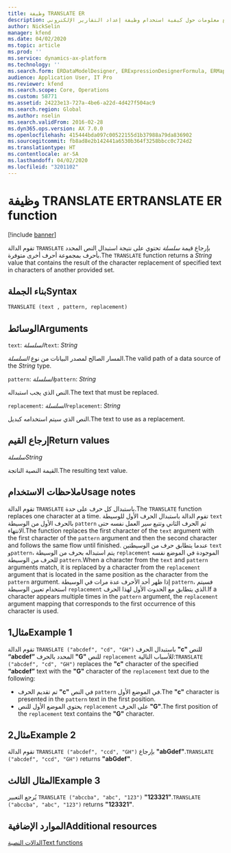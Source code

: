 ```yaml
---
title: وظيفة TRANSLATE ER
description: يوفر هذا الموضوع معلومات حول كيفية استخدام وظيفة إعداد التقارير الإلكتروني TRANSLATE (ER).
author: NickSelin
manager: kfend
ms.date: 04/02/2020
ms.topic: article
ms.prod: ''
ms.service: dynamics-ax-platform
ms.technology: ''
ms.search.form: ERDataModelDesigner, ERExpressionDesignerFormula, ERMappedFormatDesigner, ERModelMappingDesigner
audience: Application User, IT Pro
ms.reviewer: kfend
ms.search.scope: Core, Operations
ms.custom: 58771
ms.assetid: 24223e13-727a-4be6-a22d-4d427f504ac9
ms.search.region: Global
ms.author: nselin
ms.search.validFrom: 2016-02-28
ms.dyn365.ops.version: AX 7.0.0
ms.openlocfilehash: 415444bda097c00522155d1b37988a79da836902
ms.sourcegitcommit: fb8ad8e2b142441a6530b364f3258bbcc0c724d2
ms.translationtype: HT
ms.contentlocale: ar-SA
ms.lasthandoff: 04/02/2020
ms.locfileid: "3201102"
---
```

# <a name=""></a><span data-ttu-id="0f607-103"><a name="TRANSLATE">وظيفة TRANSLATE ER</a></span><span class="sxs-lookup"><span data-stu-id="0f607-103"><a name="TRANSLATE">TRANSLATE ER function</a></span></span>

[!include [banner](../includes/banner.md)]

<span data-ttu-id="0f607-104">تقوم الدالة `TRANSLATE` بإرجاع قيمة *سلسلة* تحتوي على نتيجة استبدال النص المحدد بأحرف بمجموعة أحرف أخرى متوفرة.</span><span class="sxs-lookup"><span data-stu-id="0f607-104">The `TRANSLATE` function returns a *String* value that contains the result of the character replacement of specified text in characters of another provided set.</span></span>

## <a name="syntax"></a><span data-ttu-id="0f607-105">بناء الجملة</span><span class="sxs-lookup"><span data-stu-id="0f607-105">Syntax</span></span>

```vb
TRANSLATE (text , pattern, replacement)
```

## <a name="arguments"></a><span data-ttu-id="0f607-106">الوسائط</span><span class="sxs-lookup"><span data-stu-id="0f607-106">Arguments</span></span>

<span data-ttu-id="0f607-107">`text`: *السلسلة*</span><span class="sxs-lookup"><span data-stu-id="0f607-107">`text`: *String*</span></span>

<span data-ttu-id="0f607-108">المسار الصالح لمصدر البيانات من نوع *السلسلة*.</span><span class="sxs-lookup"><span data-stu-id="0f607-108">The valid path of a data source of the *String* type.</span></span>

<span data-ttu-id="0f607-109">`pattern`: *السلسلة*</span><span class="sxs-lookup"><span data-stu-id="0f607-109">`pattern`: *String*</span></span>

<span data-ttu-id="0f607-110">النص الذي يجب استبداله.</span><span class="sxs-lookup"><span data-stu-id="0f607-110">The text that must be replaced.</span></span>

<span data-ttu-id="0f607-111">`replacement`: *السلسلة*</span><span class="sxs-lookup"><span data-stu-id="0f607-111">`replacement`: *String*</span></span>

<span data-ttu-id="0f607-112">النص الذي سيتم استخدامه كبديل.</span><span class="sxs-lookup"><span data-stu-id="0f607-112">The text to use as a replacement.</span></span>

## <a name="return-values"></a><span data-ttu-id="0f607-113">إرجاع القيم</span><span class="sxs-lookup"><span data-stu-id="0f607-113">Return values</span></span>

<span data-ttu-id="0f607-114">*سلسلة*</span><span class="sxs-lookup"><span data-stu-id="0f607-114">*String*</span></span>

<span data-ttu-id="0f607-115">القيمة النصية الناتجة.</span><span class="sxs-lookup"><span data-stu-id="0f607-115">The resulting text value.</span></span>

## <a name="usage-notes"></a><span data-ttu-id="0f607-116">ملاحظات الاستخدام</span><span class="sxs-lookup"><span data-stu-id="0f607-116">Usage notes</span></span>

<span data-ttu-id="0f607-117">تقوم الدالة `TRANSLATE` باستبدال كل حرف على حدة.</span><span class="sxs-lookup"><span data-stu-id="0f607-117">The `TRANSLATE` function replaces one character at a time.</span></span> <span data-ttu-id="0f607-118">تقوم الدالة باستبدال الحرف الأول للوسيطة `text` بالحرف الأول من الوسيطة `pattern` ثم الحرف الثاني وتتبع سير العمل نفسه حتى الانتهاء.</span><span class="sxs-lookup"><span data-stu-id="0f607-118">The function replaces the first character of the `text` argument with the first character of the `pattern` argument and then the second character and follows the same flow until finished.</span></span> <span data-ttu-id="0f607-119">عندما يتطابق حرف من الوسيطتين `text` و`pattern`، يتم استبداله بحرف من الوسيطة `replacement` الموجودة في الموضع نفسه للحرف من الوسيطة `pattern`.</span><span class="sxs-lookup"><span data-stu-id="0f607-119">When a character from the `text` and `pattern` arguments match, it is replaced by a character from the `replacement` argument that is located in the same position as the character from the `pattern` argument.</span></span> <span data-ttu-id="0f607-120">إذا ظهر أحد الأحرف عدة مرات في الوسيطة `pattern`، فسيتم استخدام تعيين الوسيطة `replacement` الذي يتطابق مع الحدوث الأول لهذا الحرف.</span><span class="sxs-lookup"><span data-stu-id="0f607-120">If a character appears multiple times in the `pattern` argument, the `replacement` argument mapping that corresponds to the first occurrence of this character is used.</span></span>

## <a name="example-1"></a><span data-ttu-id="0f607-121">مثال1</span><span class="sxs-lookup"><span data-stu-id="0f607-121">Example 1</span></span>

<span data-ttu-id="0f607-122">تقوم الدالة `TRANSLATE ("abcdef", "cd", "GH")` باستبدال الحرف **"c"** للنص **“abcdef”** المحدد بالحرف **"G"** للنص `replacement` للأسباب التالية:</span><span class="sxs-lookup"><span data-stu-id="0f607-122">`TRANSLATE ("abcdef", "cd", "GH")` replaces the **"c"** character of the specified  **“abcdef”** text with the **"G"** character of the `replacement` text due to the following:</span></span>
-   <span data-ttu-id="0f607-123">تم تقديم الحرف **"c"** في النص `pattern` في الموضع الأول.</span><span class="sxs-lookup"><span data-stu-id="0f607-123">The **"c"** character is presented in the `pattern` text in the first position.</span></span>
-   <span data-ttu-id="0f607-124">يحتوي الموضع الأول للنص `replacement` على الحرف **"G"**.</span><span class="sxs-lookup"><span data-stu-id="0f607-124">The first position of the `replacement` text contains the **"G"** character.</span></span>

## <a name="example-2"></a><span data-ttu-id="0f607-125">مثال2</span><span class="sxs-lookup"><span data-stu-id="0f607-125">Example 2</span></span>

<span data-ttu-id="0f607-126">تقوم الدالة `TRANSLATE ("abcdef", "ccd", "GH")` بإرجاع **"abGdef"**.</span><span class="sxs-lookup"><span data-stu-id="0f607-126">`TRANSLATE ("abcdef", "ccd", "GH")` returns **"abGdef"**.</span></span>

## <a name="example-3"></a><span data-ttu-id="0f607-127">المثال الثالث</span><span class="sxs-lookup"><span data-stu-id="0f607-127">Example 3</span></span>

<span data-ttu-id="0f607-128">يُرجع التعبير `TRANSLATE ("abccba", "abc", "123")` **"123321"**.</span><span class="sxs-lookup"><span data-stu-id="0f607-128">`TRANSLATE ("abccba", "abc", "123")` returns **"123321"**.</span></span>

## <a name="additional-resources"></a><span data-ttu-id="0f607-129">الموارد الإضافية</span><span class="sxs-lookup"><span data-stu-id="0f607-129">Additional resources</span></span>

[<span data-ttu-id="0f607-130">الدالات النصية</span><span class="sxs-lookup"><span data-stu-id="0f607-130">Text functions</span></span>](er-functions-category-text.md)
